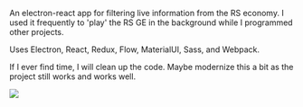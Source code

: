 An electron-react app for filtering live information from the RS economy. I used it frequently to 'play' the RS GE in the background while I programmed other projects.

Uses Electron, React, Redux, Flow, MaterialUI, Sass, and Webpack.

If I ever find time, I will clean up the code. Maybe modernize this a bit as the project still works and works well.

![](https://github.com/mcfry/rsget/blob/main/rsget_gif.gif)
